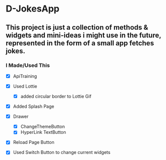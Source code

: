 # D-JokesApp

## This project is just a collection of methods & widgets and mini-ideas i might use in the future, represented in the form of a small app fetches jokes.




### I Made/Used This 
- [x]  ApiTraining
- [x]  Used Lottie
     - [x]  added circular border to Lottie Gif
- [x]  Added Splash Page
- [x]  Drawer 
    - [x]  ChangeThemeButton
    - [x]  HyperLink TextButton
-  [x]  Reload Page Button
- [x]  Used Switch Button to change current widgets

 
          


